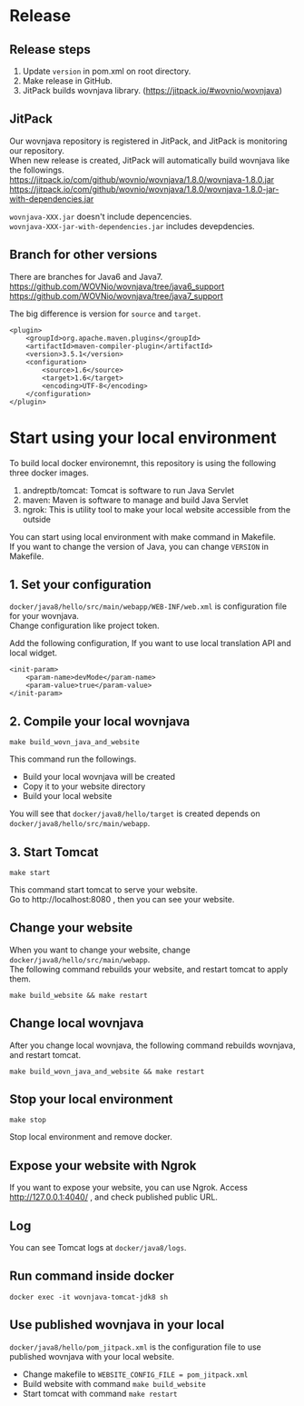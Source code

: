 # Release
## Release steps
1. Update `version` in pom.xml on root directory.
2. Make release in GitHub.
3. JitPack builds wovnjava library. (https://jitpack.io/#wovnio/wovnjava)  

## JitPack
Our wovnjava repository is registered in JitPack, and JitPack is monitoring our repository.  
When new release is created, JitPack will automatically build wovnjava like the followings.  
https://jitpack.io/com/github/wovnio/wovnjava/1.8.0/wovnjava-1.8.0.jar
https://jitpack.io/com/github/wovnio/wovnjava/1.8.0/wovnjava-1.8.0-jar-with-dependencies.jar

`wovnjava-XXX.jar` doesn't include depencencies.  
`wovnjava-XXX-jar-with-dependencies.jar` includes devepdencies.

## Branch for other versions
There are branches for Java6 and Java7.  
https://github.com/WOVNio/wovnjava/tree/java6_support
https://github.com/WOVNio/wovnjava/tree/java7_support

The big difference is version for `source` and `target`.
```
<plugin>
    <groupId>org.apache.maven.plugins</groupId>
    <artifactId>maven-compiler-plugin</artifactId>
    <version>3.5.1</version>
    <configuration>
        <source>1.6</source>
        <target>1.6</target>
        <encoding>UTF-8</encoding>
    </configuration>
</plugin>
```

# Start using your local environment
To build local docker environemnt, this repository is using the following three docker images.
1. andreptb/tomcat: Tomcat is software to run Java Servlet
2. maven: Maven is software to manage and build Java Servlet
3. ngrok: This is utility tool to make your local website accessible from the outside

You can start using local environment with make command in Makefile.  
If you want to change the version of Java, you can change `VERSION` in Makefile.

## 1. Set your configuration
`docker/java8/hello/src/main/webapp/WEB-INF/web.xml` is configuration file for your wovnjava.  
Change configuration like project token.

Add the following configuration, If you want to use local translation API and local widget.
```
<init-param>
    <param-name>devMode</param-name>
    <param-value>true</param-value>
</init-param>
```

## 2. Compile your local wovnjava
```
make build_wovn_java_and_website
```
This command run the followings.
- Build your local wovnjava will be created
- Copy it to your website directory
- Build your local website

You will see that `docker/java8/hello/target` is created depends on `docker/java8/hello/src/main/webapp`.  

## 3. Start Tomcat
```
make start
```
This command start tomcat to serve your website.  
Go to http://localhost:8080 , then you can see your website.

## Change your website
When you want to change your website, change `docker/java8/hello/src/main/webapp`.  
The following command rebuilds your website, and restart tomcat to apply them.
```
make build_website && make restart
```

## Change local wovnjava
After you change local wovnjava, the following command rebuilds wovnjava, and restart tomcat.
```
make build_wovn_java_and_website && make restart
```

## Stop your local environment
```
make stop
```
Stop local environment and remove docker.

## Expose your website with Ngrok
If you want to expose your website, you can use Ngrok.
Access http://127.0.0.1:4040/ , and check published public URL.

## Log
You can see Tomcat logs at `docker/java8/logs`.

## Run command inside docker
```
docker exec -it wovnjava-tomcat-jdk8 sh
```

## Use published wovnjava in your local
`docker/java8/hello/pom_jitpack.xml` is the configuration file to use published wovnjava with your local website.
- Change makefile to `WEBSITE_CONFIG_FILE = pom_jitpack.xml`
- Build website with command `make build_website`
- Start tomcat with command `make restart`